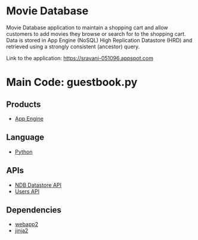 # Movie Database
Movie Database application to maintain a shopping cart and allow customers
to add movies they browse or search for to the shopping cart. Data is stored 
in App Engine (NoSQL) High Replication Datastore (HRD) and retrieved using a 
strongly consistent (ancestor) query.

Link to the application: https://sravani-051096.appspot.com
# Main Code: guestbook.py

## Products
- [App Engine][1]

## Language
- [Python][2]

## APIs
- [NDB Datastore API][3]
- [Users API][4]

## Dependencies
- [webapp2][5]
- [jinja2][6]


[1]: https://developers.google.com/appengine
[2]: https://python.org
[3]: https://developers.google.com/appengine/docs/python/ndb/
[4]: https://developers.google.com/appengine/docs/python/users/
[5]: http://webapp-improved.appspot.com/
[6]: http://jinja.pocoo.org/docs/




